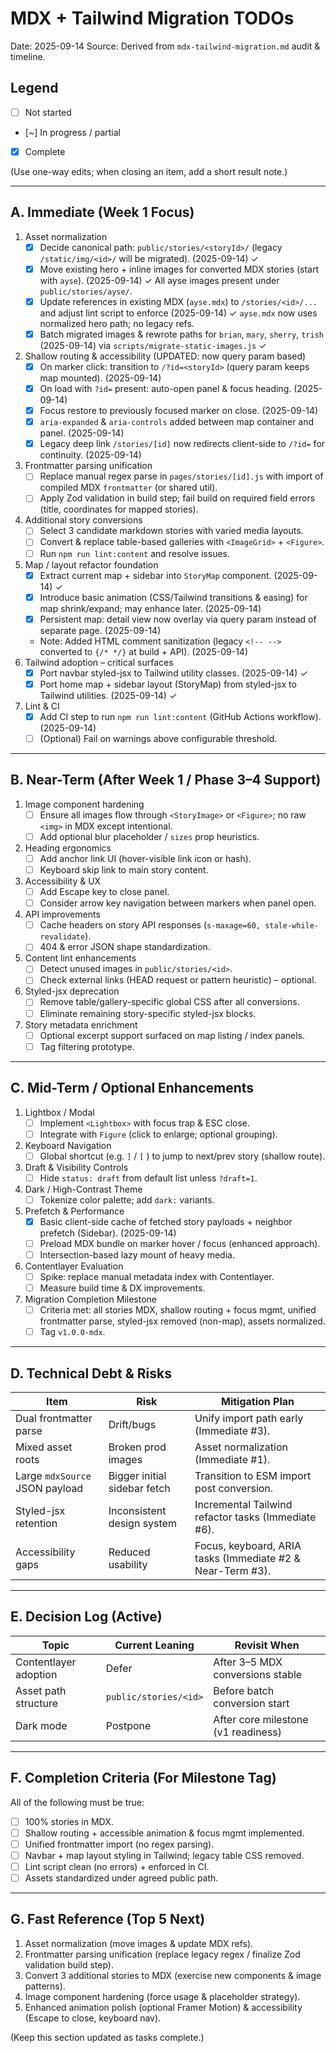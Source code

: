 # MDX + Tailwind Migration TODOs
Date: 2025-09-14
Source: Derived from `mdx-tailwind-migration.md` audit & timeline.

## Legend
- [ ] Not started
- [~] In progress / partial
- [x] Complete

(Use one-way edits; when closing an item, add a short result note.)

---
## A. Immediate (Week 1 Focus)
1. Asset normalization
   - [x] Decide canonical path: `public/stories/<storyId>/` (legacy `/static/img/<id>/` will be migrated). (2025-09-14) ✓
   - [x] Move existing hero + inline images for converted MDX stories (start with `ayse`). (2025-09-14) ✓ All ayse images present under `public/stories/ayse/`.
   - [x] Update references in existing MDX (`ayse.mdx`) to `/stories/<id>/...` and adjust lint script to enforce (2025-09-14) ✓ `ayse.mdx` now uses normalized hero path; no legacy refs.
   - [x] Batch migrated images & rewrote paths for `brian`, `mary`, `sherry`, `trish` (2025-09-14) via `scripts/migrate-static-images.js` ✓
2. Shallow routing & accessibility (UPDATED: now query param based)
   - [x] On marker click: transition to `/?id=<storyId>` (query param keeps map mounted). (2025-09-14)
   - [x] On load with `?id=` present: auto-open panel & focus heading. (2025-09-14)
   - [x] Focus restore to previously focused marker on close. (2025-09-14)
   - [x] `aria-expanded` & `aria-controls` added between map container and panel. (2025-09-14)
   - [x] Legacy deep link `/stories/[id]` now redirects client-side to `/?id=` for continuity. (2025-09-14)
3. Frontmatter parsing unification
   - [ ] Replace manual regex parse in `pages/stories/[id].js` with import of compiled MDX `frontmatter` (or shared util).
   - [ ] Apply Zod validation in build step; fail build on required field errors (title, coordinates for mapped stories).
4. Additional story conversions
   - [ ] Select 3 candidate markdown stories with varied media layouts.
   - [ ] Convert & replace table-based galleries with `<ImageGrid>` + `<Figure>`.
   - [ ] Run `npm run lint:content` and resolve issues.
5. Map / layout refactor foundation
   - [x] Extract current map + sidebar into `StoryMap` component. (2025-09-14) ✓
   - [x] Introduce basic animation (CSS/Tailwind transitions & easing) for map shrink/expand; may enhance later. (2025-09-14)
   - [x] Persistent map: detail view now overlay via query param instead of separate page. (2025-09-14)
   - Note: Added HTML comment sanitization (legacy `<!-- -->` converted to `{/* */}` at build + API). (2025-09-14)
6. Tailwind adoption – critical surfaces
   - [x] Port navbar styled-jsx to Tailwind utility classes. (2025-09-14) ✓
   - [x] Port home map + sidebar layout (StoryMap) from styled-jsx to Tailwind utilities. (2025-09-14) ✓
7. Lint & CI
   - [x] Add CI step to run `npm run lint:content` (GitHub Actions workflow). (2025-09-14)
   - [ ] (Optional) Fail on warnings above configurable threshold.

---
## B. Near-Term (After Week 1 / Phase 3–4 Support)
1. Image component hardening
   - [ ] Ensure all images flow through `<StoryImage>` or `<Figure>`; no raw `<img>` in MDX except intentional.
   - [ ] Add optional blur placeholder / `sizes` prop heuristics.
2. Heading ergonomics
   - [ ] Add anchor link UI (hover-visible link icon or hash).
   - [ ] Keyboard skip link to main story content.
3. Accessibility & UX
   - [ ] Add Escape key to close panel.
   - [ ] Consider arrow key navigation between markers when panel open.
4. API improvements
   - [ ] Cache headers on story API responses (`s-maxage=60, stale-while-revalidate`).
   - [ ] 404 & error JSON shape standardization.
5. Content lint enhancements
   - [ ] Detect unused images in `public/stories/<id>`.
   - [ ] Check external links (HEAD request or pattern heuristic) – optional.
6. Styled-jsx deprecation
   - [ ] Remove table/gallery-specific global CSS after all conversions.
   - [ ] Eliminate remaining story-specific styled-jsx blocks.
7. Story metadata enrichment
   - [ ] Optional excerpt support surfaced on map listing / index panels.
   - [ ] Tag filtering prototype.

---
## C. Mid-Term / Optional Enhancements
1. Lightbox / Modal
   - [ ] Implement `<Lightbox>` with focus trap & ESC close.
   - [ ] Integrate with `Figure` (click to enlarge; optional grouping).
2. Keyboard Navigation
   - [ ] Global shortcut (e.g. `]` / `[` ) to jump to next/prev story (shallow route).
3. Draft & Visibility Controls
   - [ ] Hide `status: draft` from default list unless `?draft=1`.
4. Dark / High-Contrast Theme
   - [ ] Tokenize color palette; add `dark:` variants.
5. Prefetch & Performance
   - [x] Basic client-side cache of fetched story payloads + neighbor prefetch (Sidebar). (2025-09-14)
   - [ ] Preload MDX bundle on marker hover / focus (enhanced approach).
   - [ ] Intersection-based lazy mount of heavy media.
6. Contentlayer Evaluation
   - [ ] Spike: replace manual metadata index with Contentlayer.
   - [ ] Measure build time & DX improvements.
7. Migration Completion Milestone
   - [ ] Criteria met: all stories MDX, shallow routing + focus mgmt, unified frontmatter parse, styled-jsx removed (non-map), assets normalized.
   - [ ] Tag `v1.0.0-mdx`.

---
## D. Technical Debt & Risks
| Item | Risk | Mitigation Plan |
|------|------|-----------------|
| Dual frontmatter parse | Drift/bugs | Unify import path early (Immediate #3). |
| Mixed asset roots | Broken prod images | Asset normalization (Immediate #1). |
| Large `mdxSource` JSON payload | Bigger initial sidebar fetch | Transition to ESM import post conversion. |
| Styled-jsx retention | Inconsistent design system | Incremental Tailwind refactor tasks (Immediate #6). |
| Accessibility gaps | Reduced usability | Focus, keyboard, ARIA tasks (Immediate #2 & Near-Term #3). |

---
## E. Decision Log (Active)
| Topic | Current Leaning | Revisit When |
|-------|-----------------|--------------|
| Contentlayer adoption | Defer | After 3–5 MDX conversions stable |
| Asset path structure | `public/stories/<id>` | Before batch conversion start |
| Dark mode | Postpone | After core milestone (v1 readiness) |

---
## F. Completion Criteria (For Milestone Tag)
All of the following must be true:
- [ ] 100% stories in MDX.
- [ ] Shallow routing + accessible animation & focus mgmt implemented.
- [ ] Unified frontmatter import (no regex parsing).
- [ ] Navbar + map layout styling in Tailwind; legacy table CSS removed.
- [ ] Lint script clean (no errors) + enforced in CI.
- [ ] Assets standardized under agreed public path.

---
## G. Fast Reference (Top 5 Next)
1. Asset normalization (move images & update MDX refs).
2. Frontmatter parsing unification (replace legacy regex / finalize Zod validation build step).
3. Convert 3 additional stories to MDX (exercise new components & image patterns).
4. Image component hardening (force usage & placeholder strategy).
5. Enhanced animation polish (optional Framer Motion) & accessibility (Escape to close, keyboard nav).

(Keep this section updated as tasks complete.)
